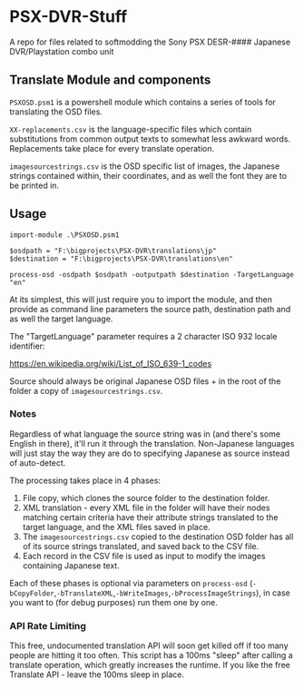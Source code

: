 # PSX-DVR-Stuff
A repo for files related to softmodding the Sony PSX DESR-#### Japanese DVR/Playstation combo unit


## Translate Module and components

`PSXOSD.psm1` is a powershell module which contains a series of tools for translating the OSD files.

`XX-replacements.csv` is the language-specific files which contain substitutions from common output texts to somewhat less awkward words.  Replacements take place for every translate operation.

`imagesourcestrings.csv` is the OSD specific list of images, the Japanese strings contained within, their coordinates, and as well the font they are to be printed in.

## Usage

```
import-module .\PSXOSD.psm1

$osdpath = "F:\bigprojects\PSX-DVR\translations\jp"
$destination = "F:\bigprojects\PSX-DVR\translations\en"

process-osd -osdpath $osdpath -outputpath $destination -TargetLanguage "en"
```

At its simplest, this will just require you to import the module, and then provide as command line parameters the source path, destination path and as well the target language.  

The "TargetLanguage" parameter requires a 2 character ISO 932 locale identifier:

https://en.wikipedia.org/wiki/List_of_ISO_639-1_codes


Source should always be original Japanese OSD files + in the root of the folder a copy of `imagesourcestrings.csv`.



### Notes

Regardless of what language the source string was in (and there's some English in there), it'll run it through the translation.  Non-Japanese languages will just stay the way they are do to specifying Japanese as source instead of auto-detect.

The processing takes place in 4 phases:

1. File copy, which clones the source folder to the destination folder.
2. XML translation - every XML file in the folder will have their nodes matching certain criteria have their attribute strings translated to the target language, and the XML files saved in place.
3. The  `imagesourcestrings.csv` copied to the destination OSD folder has all of its source strings translated, and saved back to the CSV file.
4. Each record in the CSV file is used as input to modify the images containing Japanese text.

Each of these phases is optional via parameters on `process-osd` (`-bCopyFolder`,`-bTranslateXML`,`-bWriteImages`,`-bProcessImageStrings`), in case you want to (for debug purposes) run them one by one.

### API Rate Limiting

This free, undocumented translation API will soon get killed off if too many people are hitting it too often.  This script has a 100ms "sleep" after calling a translate operation, which greatly increases the runtime.  If you like the free Translate API - leave the 100ms sleep in place.
